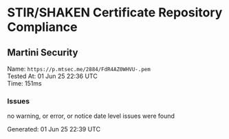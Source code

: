 # STIR/SHAKEN Certificate Repository Compliance

## Martini Security

Name: `https://p.mtsec.me/2884/FdR4AZ0WHVU-.pem`\
Tested At: 01 Jun 25 22:36 UTC\
Time: 151ms

### Issues

no warning, or error, or notice date level issues were found

Generated: 01 Jun 25 22:39 UTC
